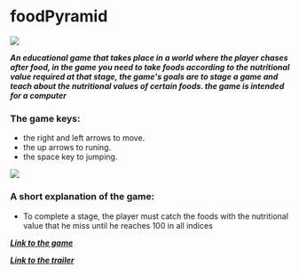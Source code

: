 # foodPyramid

<img src="https://github.com/L-VideoGames/foodPyramid/blob/master/img/gamePlay.gif" />

***An educational game that takes place in a world where the player chases after food, in the game you need to take foods according to the nutritional value required at that stage, the game's goals are to stage a game and teach about the nutritional values of certain foods. the game is intended for a computer***  
  
  
  

   ### The game keys:
   *  the right and left arrows to move.
   *  the up arrows to runing.
   *  the space key to jumping.
   
   <img src="https://github.com/L-VideoGames/foodPyramid/blob/master/img/keys.gif" />


   ### A short explanation of the game: 
   * To complete a stage, the player must catch the foods with the nutritional value that he miss until he reaches 100 in all indices
  
  
 ***[Link to the game](https://liadn7.itch.io/foodpyramid)***

 ***[Link to the trailer](https://youtu.be/6-lDc7kF0fU)***

